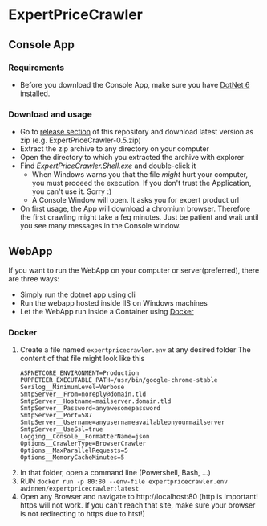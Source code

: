 # ExpertPriceCrawler

## Console App
### Requirements
- Before you download the Console App, make sure you have [DotNet 6](https://dotnet.microsoft.com/en-us/download) installed.

### Download and usage
- Go to [release section](https://github.com/awinnen/ExpertPriceCrawler/releases) of this repository and download latest version as zip (e.g. ExpertPriceCrawler-0.5.zip)
- Extract the zip archive to any directory on your computer
- Open the directory to which you extracted the archive with explorer
- Find _ExpertPriceCrawler.Shell.exe_ and double-click it
  - When Windows warns you that the file _might_ hurt your computer, you must proceed the execution. If you don't trust the Application, you can't use it. Sorry :)
  - A Console Window will open. It asks you for expert product url
- On first usage, the App will download a chromium browser. Therefore the first crawling might take a feq minutes. Just be patient and wait until you see many messages in the Console window.

## WebApp
If you want to run the WebApp on your computer or server(preferred), there are three ways:
- Simply run the dotnet app using cli
- Run the webapp hosted inside IIS on Windows machines
- Let the WebApp run inside a Container using [Docker](https://docs.docker.com/get-docker/)

### Docker
1. Create a file named `expertpricecrawler.env` at any desired folder
   The content of that file might look like this
   ```
   ASPNETCORE_ENVIRONMENT=Production
   PUPPETEER_EXECUTABLE_PATH=/usr/bin/google-chrome-stable
   Serilog__MinimumLevel=Verbose
   SmtpServer__From=noreply@domain.tld
   SmtpServer__Hostname=mailserver.domain.tld
   SmtpServer__Password=anyawesomepassword
   SmtpServer__Port=587
   SmtpServer__Username=anyusernameavailableonyourmailserver
   SmtpServer__UseSsl=true
   Logging__Console__FormatterName=json
   Options__CrawlerType=BrowserCrawler
   Options__MaxParallelRequests=5
   Options__MemoryCacheMinutes=5
   ```
3. In that folder, open a command line (Powershell, Bash, ...)
4. RUN `docker run -p 80:80 --env-file expertpricecrawler.env awinnen/expertpricecrawler:latest`
5. Open any Browser and navigate to http://localhost:80 (http is important! https will not work. If you can't reach that site, make sure your browser is not redirecting to https due to htst!)
